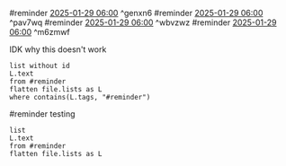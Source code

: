   #reminder [2025-01-29 06:00](https://www.google.com/calendar/event?eid=a3Awa2s1dWc4ODMwazFxcGZidGwxbmhoNWcgamdzY2hlcmJlckBt) ^genxn6
 #reminder [2025-01-29 06:00](https://www.google.com/calendar/event?eid=MDZpbDVvMHFicDdxM3FrZ2k2OTRuNmllODAgamdzY2hlcmJlckBt) ^pav7wq
  #reminder [2025-01-29 06:00](https://www.google.com/calendar/event?eid=ZDgzdWc2MTYxaTlpNTJzanA3Y25xYWVtbmsgamdzY2hlcmJlckBt) ^wbvzwz
 #reminder [2025-01-29 06:00](https://tasks.google.com/task/kHXUZChAKpH_9Wro?sa=6) ^m6zmwf
 
 
 


IDK why this doesn't work
```dataview
list without id
L.text
from #reminder
flatten file.lists as L
where contains(L.tags, "#reminder")
```

#reminder  testing


```dataview
list
L.text
from #reminder
flatten file.lists as L
```

